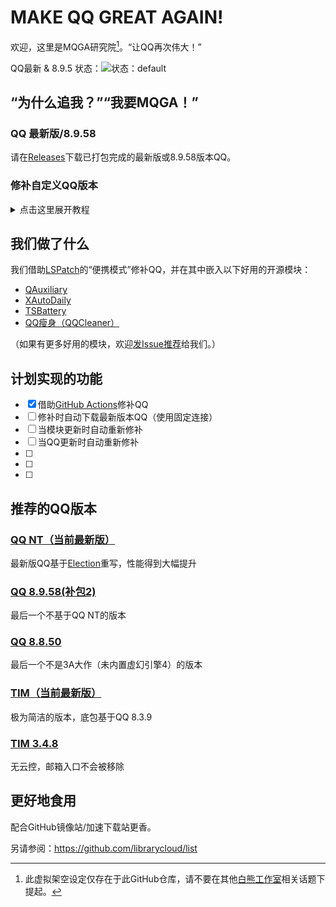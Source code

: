 # MAKE QQ GREAT AGAIN!

欢迎，这里是MQGA研究院[^1]。“让QQ再次伟大！”

[^1]: 此虚拟架空设定仅存在于此GitHub仓库，请不要在其他[白熊工作室](http://www.HK256.top)相关话题下提起。

QQ最新 & 8.9.5 状态：![状态：default](https://github.com/Hakuin123/MQGA/actions/workflows/default.yml/badge.svg)

## “为什么追我？”“我要MQGA！”

### QQ 最新版/8.9.58
请在[Releases](https://github.com/Hakuin123/MQGA/releases)下载已打包完成的最新版或8.9.58版本QQ。

### 修补自定义QQ版本
<details><summary>点击这里展开教程</summary>
<p>

1. [登录GitHub](https://github.com/signin)，然后[Fork](https://github.com/Hakuin123/MQGA/fork)此仓库
2. 在页面顶部点击`Actions`
3. （点开`All workflows`后）点击`Custom`
4. 点击蓝色`#DDF4FF`横幅`This workflow has a workflow_dispatch event trigger.`右边的`Run workflow`
5. 在弹出的窗口内填写下列内容：
  - **自定义版本号**  输入你所自定义的QQ版本（对于实际执行无影响）
  - **指定下载链接**  输入QQ/TIM安装包直链
  - **模块版本通道**  选择使用正式发布版（default）还是预发布版（CI）的模块
6. 填写完成后点击绿色`#1F883D`的`Run workflow`并刷新页面，等待新增的工作流`Custom`的图标由黄色`#9A6700`变为绿色`#1F883D`，点开这个~~刚冒出来的花里胡哨变色的~~`Custom`
7. 在`Artifacts`找到修补完成的.apk文件，点击以下载（未登录状态下无法下载）

> 若Actions执行失败（状态为红色`#D1242F`），请自行检查输入的链接是否为直链，也就是说输入的链接在浏览器打开后能够自动下载安装包。可百度自行获取直链。

</p>
</details>


## 我们做了什么

我们借助[LSPatch](https://github.com/LSPosed/LSPatch)的“便携模式”修补QQ，并在其中嵌入以下好用的开源模块：

- [QAuxiliary](https://github.com/cinit/QAuxiliary)
- [XAutoDaily](https://github.com/LuckyPray/XAutoDaily)
- [TSBattery](https://github.com/fankes/TSBattery)
- [QQ瘦身（QQCleaner）](https://github.com/KitsunePie/QQCleaner)

（如果有更多好用的模块，欢迎[发Issue推荐](https://github.com/Hakuin123/MQGA/issues/new)给我们。）

## 计划实现的功能

- [x] 借助[GitHub Actions](https://github.com/Hakuin123/MQGA/actions)修补QQ
- [ ] 修补时自动下载最新版本QQ（使用固定连接）
- [ ] 当模块更新时自动重新修补
- [ ] 当QQ更新时自动重新修补
- [ ] 
- [ ] 
- [ ] 


## 推荐的QQ版本

### [QQ NT（当前最新版）](https://im.qq.com/index/#downloadAnchor)
最新版QQ基于[Election](https://www.electronjs.org/zh/)重写，性能得到大幅提升

### [QQ 8.9.58(补包2)](https://downv6.qq.com/qqweb/QQ_1/android_apk/Android_8.9.58_64_HB2.apk)
最后一个不基于QQ NT的版本

### [QQ 8.8.50](https://dldir1.qq.com/qqfile/qq/expcenter/1458/28d2b3f249db11ec819ad00d4e61d76c/qq_8.8.50.6735_rb4227cab_v2324_release.apk)
最后一个不是3A大作（未内置虚幻引擎4）的版本

### [TIM（当前最新版）](https://office.qq.com/download.html)
极为简洁的版本，底包基于QQ 8.3.9

### [TIM 3.4.8]()
无云控，邮箱入口不会被移除

## 更好地食用

配合GitHub镜像站/加速下载站更香。

另请参阅：https://github.com/librarycloud/list
